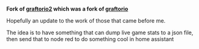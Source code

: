 **Fork of [graftorio2](https://mods.factorio.com/mod/graftorio2) which was a fork of [graftorio](https://github.com/afex/graftorio)**

Hopefully an update to the work of those that came before me. 

The idea is to have something that can dump live game stats to a json file, then send that to node red to do something cool in home assistant